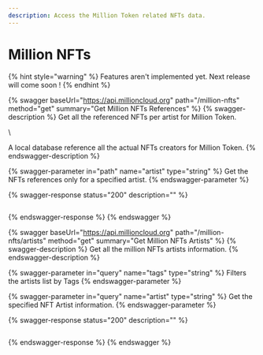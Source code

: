 ```yaml
---
description: Access the Million Token related NFTs data.
---
```


# Million NFTs

{% hint style="warning" %}
Features aren't implemented yet. Next release will come soon !
{% endhint %}

{% swagger baseUrl="https://api.millioncloud.org" path="/million-nfts" method="get" summary="Get Million NFTs References" %}
{% swagger-description %}
Get all the referenced NFTs per artist for Million Token.

\


A local database reference all the actual NFTs creators for Million Token.
{% endswagger-description %}

{% swagger-parameter in="path" name="artist" type="string" %}
Get the NFTs references only for a specified artist.
{% endswagger-parameter %}

{% swagger-response status="200" description="" %}
```
```
{% endswagger-response %}
{% endswagger %}

{% swagger baseUrl="https://api.millioncloud.org" path="/million-nfts/artists" method="get" summary="Get Million NFTs Artists" %}
{% swagger-description %}
Get all the million NFTs artists information.
{% endswagger-description %}

{% swagger-parameter in="query" name="tags" type="string" %}
Filters the artists list by Tags
{% endswagger-parameter %}

{% swagger-parameter in="query" name="artist" type="string" %}
Get the specified NFT Artist information.
{% endswagger-parameter %}

{% swagger-response status="200" description="" %}
```
```
{% endswagger-response %}
{% endswagger %}

